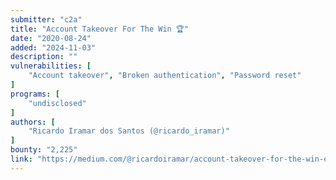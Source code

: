 ```yaml
---
submitter: "c2a"
title: "Account Takeover For The Win 🏆"
date: "2020-08-24"
added: "2024-11-03"
description: ""
vulnerabilities: [
    "Account takeover", "Broken authentication", "Password reset"
]
programs: [
    "undisclosed"
]
authors: [
    "Ricardo Iramar dos Santos (@ricardo_iramar)"
]
bounty: "2,225"
link: "https://medium.com/@ricardoiramar/account-takeover-for-the-win-e320ce83cdd9"
---
```




